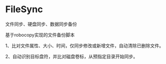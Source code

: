 # FileSync
文件同步、硬盘同步、数据同步备份

基于robocopy实现的文件备份脚本

  1、比对文件属性、大小、时间，仅同步修改或新增文件，自动清除已删除文件。 
  
  2、自动识别目标盘符，并比对磁盘卷标，从预指定目录开始同步。


